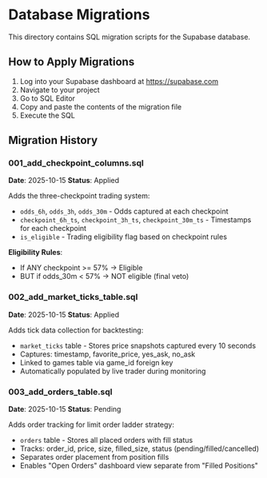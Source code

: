 # Database Migrations

This directory contains SQL migration scripts for the Supabase database.

## How to Apply Migrations

1. Log into your Supabase dashboard at https://supabase.com
2. Navigate to your project
3. Go to SQL Editor
4. Copy and paste the contents of the migration file
5. Execute the SQL

## Migration History

### 001_add_checkpoint_columns.sql
**Date**: 2025-10-15
**Status**: Applied

Adds the three-checkpoint trading system:
- `odds_6h`, `odds_3h`, `odds_30m` - Odds captured at each checkpoint
- `checkpoint_6h_ts`, `checkpoint_3h_ts`, `checkpoint_30m_ts` - Timestamps for each checkpoint
- `is_eligible` - Trading eligibility flag based on checkpoint rules

**Eligibility Rules**:
- If ANY checkpoint >= 57% → Eligible
- BUT if odds_30m < 57% → NOT eligible (final veto)

### 002_add_market_ticks_table.sql
**Date**: 2025-10-15
**Status**: Applied

Adds tick data collection for backtesting:
- `market_ticks` table - Stores price snapshots captured every 10 seconds
- Captures: timestamp, favorite_price, yes_ask, no_ask
- Linked to games table via game_id foreign key
- Automatically populated by live trader during monitoring

### 003_add_orders_table.sql
**Date**: 2025-10-15
**Status**: Pending

Adds order tracking for limit order ladder strategy:
- `orders` table - Stores all placed orders with fill status
- Tracks: order_id, price, size, filled_size, status (pending/filled/cancelled)
- Separates order placement from position fills
- Enables "Open Orders" dashboard view separate from "Filled Positions"

